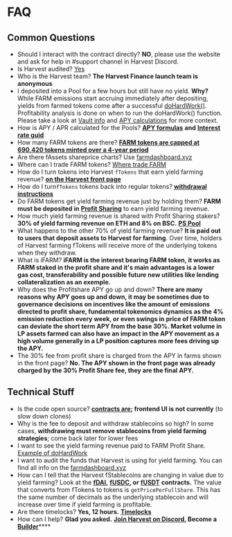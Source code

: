 # FAQ

## Common Questions <a id="common-questions"></a>

* Should I interact with the contract directly? **NO**, please use the website and ask for help in \#support channel in Harvest Discord.
* Is Harvest audited? [Yes](security/audites.md)
* Who is the Harvest team? **The Harvest Finance launch team is anonymous**
* I deposited into a Pool for a few hours but still have no yield. **Why?** While FARM emissions start accruing immediately after depositing, yields from farmed tokens come after a successful [doHardWork\(\)](../how-it-works/dohardwork.md). Profitability analysis is done on when to run the doHardWork\(\) function. Please take a look at [Vault info](../how-it-works/harvest-contracts/vaults/) and [APY calculations](how-to-use-1/how-to-understand-how-much-you-earn/apy-calculation.md) for more context.
* How is APY / APR calculated for the Pools? [**APY formulas**](how-to-use-1/how-to-understand-how-much-you-earn/apy-calculation.md) **and** [**Interest rate guid**](how-to-use-1/how-to-understand-how-much-you-earn/interest-rate-guide.md)
* How many FARM tokens are there? [**FARM tokens are capped at 690,420 tokens minted over a 4-year period**](https://farm.chainwiki.dev/en/supply)
* Are there fAssets shareprice charts? Use [farmdashboard.xyz](https://farmdashboard.xyz/)
* Where can I trade FARM tokens? [Where trade FARM](how-to-use-1/where-trade-farm-bfarm.md)
* How do I turn tokens into Harvest `fTokens` that earn yield farming revenue? [**on the Harvest front page**](https://harvest.finance/)
* How do I turn`fTokens` tokens back into regular tokens? [**withdrawal instructions**](how-to-use-1/how-to-deposit-withdraw.md)
* Do FARM tokens get yield farming revenue just by holding them? **FARM must be deposited in** [**Profit Sharing**](what-do-we-do/profit-sharing-pool-ps.md) to earn yield farming revenue.
* How much yield farming revenue is shared with Profit Sharing stakers? **30% of yield farming revenue on ETH and 8% on BSC.** [**PS Pool** ](what-do-we-do/profit-sharing-pool-ps.md)
* What happens to the other 70% of yield farming revenue? **It is paid out to users that deposit assets to Harvest for farming**. Over time, holders of Harvest farming fTokens will receive more of the underlying tokens when they withdraw.
* What is iFARM? **iFARM is the interest bearing FARM token, it works as FARM staked in the profit share and it's main advantages is a lower gas cost, transferability and possible future new utilities like lending collateralization as an exemple.**
* Why does the Profitshare APY go up and down? **There are many reasons why APY goes up and down, it may be sometimes due to governance decisions on incentives like the amount of emissions directed to profit share, fundamental tokenomics dynamics as the 4% emission reduction every week, or even swings in price of FARM token can deviate the short term APY from the base 30%. Market volume in LP assets farmed can also have an impact in the APY movement as a high volume generally in a LP position captures more fees driving up the APY.**
* The 30% fee from profit share is charged from the APY in farms shown in the front page? **No. The APY shown in the front page was already charged by the 30% Profit Share fee, they are the final APY.**

## Technical Stuff <a id="technical-stuff"></a>

* Is the code open source? [**contracts are**](https://github.com/harvest-finance/harvest)**; frontend UI is not currently** \(to slow down clones\)
* Why is the fee to deposit and withdraw stablecoins so high? In some cases, **withdrawing must remove stablecoins from yield farming strategies**; come back later for lower fees
* I want to see the yield farming revenue paid to FARM Profit Share. [Example of doHardWork](https://etherscan.io/tx/0x9b68d4559be71702b9b8084d2b410d241b9542a956f27aa88fc62b4e12fdebdf)
* I want to audit the funds that Harvest is using for yield farming. You can find all info on the [farmdashboard.xyz](https://farmdashboard.xyz/)
* How can I tell that the Harvest fStablecoins are changing in value due to yield farming? Look at the [**fDAI**](https://etherscan.io/address/0xe85c8581e60d7cd32bbfd86303d2a4fa6a951dac#readContract)**,** [**fUSDC**](https://etherscan.io/address/0xc3f7ffb5d5869b3ade9448d094d81b0521e8326f#readContract)**, or** [**fUSDT**](https://etherscan.io/address/0xc7ee21406bb581e741fbb8b21f213188433d9f2f#readContract) **contracts.** The value that converts from fTokens to tokens is `getPricePerFullShare`. This has the same number of decimals as the underlying stablecoin and will increase over time if yield farming is profitable.
* Are there timelocks? **Yes, 12 hours.** [**Timelocks**](../how-it-works/harvest-contracts/vaults/timelocks.md)
* How can I help? **Glad you asked.** [**Join Harvest on Discord**](https://discord.gg/R5SeTVR)**, Become a** [**Builder**](../builders.md)\*\*\*\*

